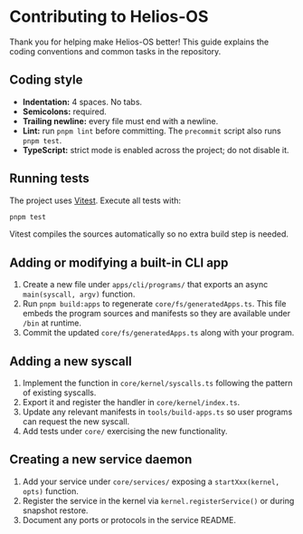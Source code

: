 # Contributing to Helios-OS

Thank you for helping make Helios-OS better! This guide explains the coding conventions and common tasks in the repository.

## Coding style

- **Indentation:** 4 spaces. No tabs.
- **Semicolons:** required.
- **Trailing newline:** every file must end with a newline.
- **Lint:** run `pnpm lint` before committing. The `precommit` script also runs `pnpm test`.
- **TypeScript:** strict mode is enabled across the project; do not disable it.

## Running tests

The project uses [Vitest](https://vitest.dev/). Execute all tests with:

```sh
pnpm test
```

Vitest compiles the sources automatically so no extra build step is needed.

## Adding or modifying a built-in CLI app

1. Create a new file under `apps/cli/programs/` that exports an async `main(syscall, argv)` function.
2. Run `pnpm build:apps` to regenerate `core/fs/generatedApps.ts`. This file embeds the program sources and manifests so they are available under `/bin` at runtime.
3. Commit the updated `core/fs/generatedApps.ts` along with your program.

## Adding a new syscall

1. Implement the function in `core/kernel/syscalls.ts` following the pattern of existing syscalls.
2. Export it and register the handler in `core/kernel/index.ts`.
3. Update any relevant manifests in `tools/build-apps.ts` so user programs can request the new syscall.
4. Add tests under `core/` exercising the new functionality.

## Creating a new service daemon

1. Add your service under `core/services/` exposing a `startXxx(kernel, opts)` function.
2. Register the service in the kernel via `kernel.registerService()` or during snapshot restore.
3. Document any ports or protocols in the service README.


